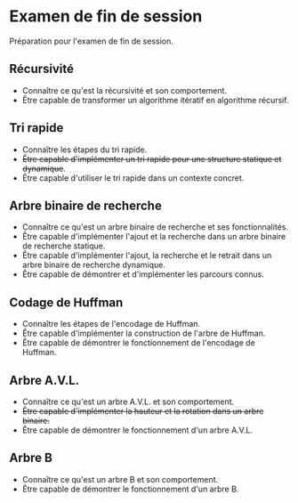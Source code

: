 # Examen de fin de session

Préparation pour l'examen de fin de session.

## Récursivité

- Connaître ce qu'est la récursivité et son comportement.
- Être capable de transformer un algorithme itératif en algorithme récursif.

## Tri rapide

- Connaître les étapes du tri rapide.
- ~~Être capable d'implémenter un tri rapide pour une structure statique et dynamique~~.
- Être capable d'utiliser le tri rapide dans un contexte concret.

## Arbre binaire de recherche

- Connaître ce qu'est un arbre binaire de recherche et ses fonctionnalités.
- Être capable d'implémenter l'ajout et la recherche dans un arbre binaire de recherche statique.
- Être capable d'implémenter l'ajout, la recherche et le retrait dans un arbre binaire de recherche dynamique.
- Être capable de démontrer et d'implémenter les parcours connus.

## Codage de Huffman

- Connaître les étapes de l'encodage de Huffman.
- Être capable d'implémenter la construction de l'arbre de Huffman.
- Être capable de démontrer le fonctionnement de l'encodage de Huffman.

## Arbre A.V.L.

- Connaître ce qu'est un arbre A.V.L. et son comportement.
- ~~Être capable d'implémenter la hauteur et la rotation dans un arbre binaire.~~
- Être capable de démontrer le fonctionnement d'un arbre A.V.L.

## Arbre B

- Connaître ce qu'est un arbre B et son comportement.
- Être capable de démontrer le fonctionnement d'un arbre B.
